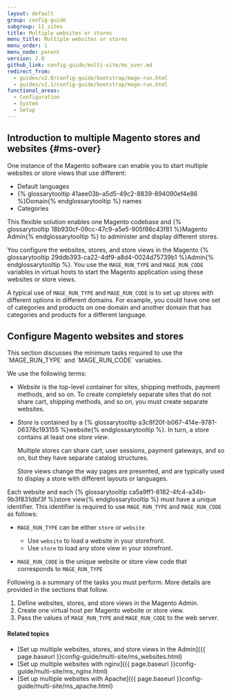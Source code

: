```yaml
---
layout: default
group: config-guide
subgroup: 11_sites
title: Multiple websites or stores
menu_title: Multiple websites or stores
menu_order: 1
menu_node: parent
version: 2.0
github_link: config-guide/multi-site/ms_over.md
redirect_from:
  - guides/v2.0/config-guide/bootstrap/mage-run.html
  - guides/v2.1/config-guide/bootstrap/mage-run.html
functional_areas:
  - Configuration
  - System
  - Setup
---
```


## Introduction to multiple Magento stores and websites {#ms-over}
One instance of the Magento software can enable you to start multiple websites or store views that use different:

*   Default languages
*   {% glossarytooltip 41aee03b-a5d5-49c2-8839-894090ef4e86 %}Domain{% endglossarytooltip %} names
*   Categories

This flexible solution enables one Magento codebase and {% glossarytooltip 18b930cf-09cc-47c9-a5e5-905f86c43f81 %}Magento Admin{% endglossarytooltip %} to administer and display different stores.

You configure the websites, stores, and store views in the Magento {% glossarytooltip 29ddb393-ca22-4df9-a8d4-0024d75739b1 %}Admin{% endglossarytooltip %}. You use the `MAGE_RUN_TYPE` and `MAGE_RUN_CODE` variables in virtual hosts to start the Magento application using these websites or store views. 

A typical use of `MAGE_RUN_TYPE` and `MAGE_RUN_CODE` is to set up stores with different options in different domains. For example, you could have one set of categories and products on one domain and another domain that has categories and products for a different language.

<h2 id="magerun-conf">Configure Magento websites and stores</h2>
This section discusses the minimum tasks required to use the `MAGE_RUN_TYPE` and `MAGE_RUN_CODE` variables. 

We use the following terms:

*	*Website* is the top-level container for sites, shipping methods, payment methods, and so on. To create completely separate sites that do not share cart, shipping methods, and so on,  you must create separate websites. 

*	*Store* is contained by a {% glossarytooltip a3c8f20f-b067-414e-9781-06378c193155 %}website{% endglossarytooltip %}. In turn, a store contains at least one *store view*. 

	Multiple stores can share cart, user sessions, payment gateways, and so on, but they have separate catalog structures. 

	Store views change the way pages are presented, and are typically used to display a store with different layouts or languages. 

Each website and each {% glossarytooltip ca5a9ff1-8182-4fc4-a34b-9b3f831dbf3f %}store view{% endglossarytooltip %} must have a unique identifier. This identifier is required to use `MAGE_RUN_TYPE` and `MAGE_RUN_CODE` as follows:

*	`MAGE_RUN_TYPE` can be either `store` or `website`

	*	Use `website` to load a website in your storefront.
	*	Use `store` to load any store view in your storefront.

*	`MAGE_RUN_CODE` is the unique website or store view code that corresponds to `MAGE_RUN_TYPE`

Following is a summary of the tasks you must perform. More details are provided in the sections that follow.

1.	Define websites, stores, and store views in the Magento Admin.
2.	Create one virtual host per Magento website or store view.
3.	Pass the values of `MAGE_RUN_TYPE` and `MAGE_RUN_CODE` to the web server.

#### Related topics
*	[Set up multiple websites, stores, and store views in the Admin]({{ page.baseurl }}config-guide/multi-site/ms_websites.html)
*	[Set up multiple websites with nginx]({{ page.baseurl }}config-guide/multi-site/ms_nginx.html)
*	[Set up multiple websites with Apache]({{ page.baseurl }}config-guide/multi-site/ms_apache.html)

